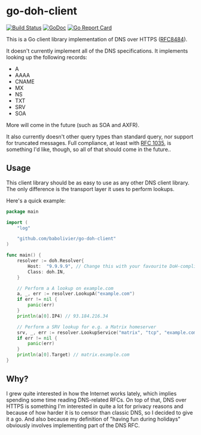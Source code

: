 # go-doh-client

[![Build Status](https://travis-ci.org/babolivier/go-doh-client.svg?branch=master)](https://travis-ci.org/babolivier/go-doh-client) [![GoDoc](https://godoc.org/github.com/babolivier/go-doh-client?status.svg)](https://godoc.org/github.com/babolivier/go-doh-client) [![Go Report Card](https://goreportcard.com/badge/github.com/babolivier/go-doh-client)](https://goreportcard.com/report/github.com/babolivier/go-doh-client)

This is a Go client library implementation of DNS over HTTPS
([RFC8484](https://tools.ietf.org/html/rfc8484)).

It doesn't currently implement all of the DNS specifications. It implements
looking up the following records:

* A
* AAAA
* CNAME
* MX
* NS
* TXT
* SRV
* SOA

More will come in the future (such as SOA and AXFR).

It also currently doesn't other query types than standard query, nor support for
truncated messages. Full compliance, at least with [RFC
1035](https://tools.ietf.org/html/rfc1035), is something I'd like, though, so
all of that should come in the future..

## Usage

This client library should be as easy to use as any other DNS client library.
The only difference is the transport layer it uses to perform lookups.

Here's a quick example:

```go
package main

import (
	"log"

	"github.com/babolivier/go-doh-client"
)

func main() {
	resolver := doh.Resolver{
		Host:  "9.9.9.9", // Change this with your favourite DoH-compliant resolver.
		Class: doh.IN,
	}

	// Perform a A lookup on example.com
	a, _, err := resolver.LookupA("example.com")
	if err != nil {
		panic(err)
	}
	println(a[0].IP4) // 93.184.216.34

	// Perform a SRV lookup for e.g. a Matrix homeserver
	srv, _, err := resolver.LookupService("matrix", "tcp", "example.com")
	if err != nil {
		panic(err)
	}
	println(a[0].Target) // matrix.example.com
}
```

## Why?

I grew quite interested in how the Internet works lately, which implies spending
some time reading DNS-related RFCs. On top of that, DNS over HTTPS is something
I'm interested in quite a lot for privacy reasons and because of how harder it
is to censor than classic DNS, so I decided to give it a go. And also because my
definition of "having fun during holidays" obviously involves implementing part
of the DNS RFC.
